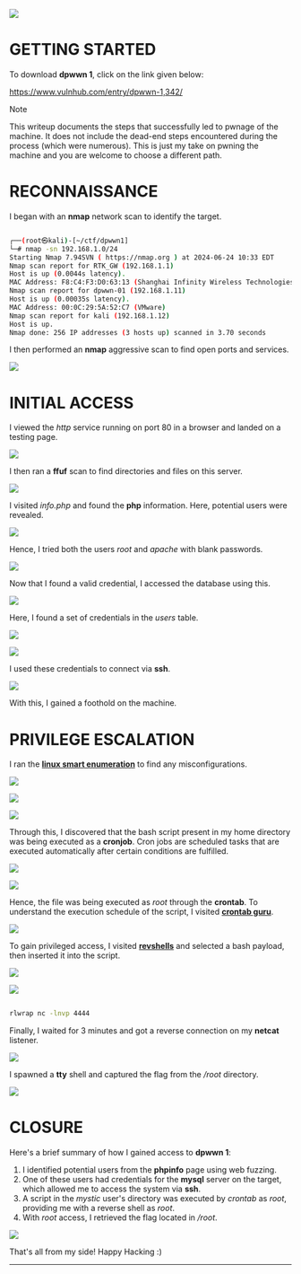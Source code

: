 ![](IMAGES/x.png)
# GETTING STARTED

To download **dpwwn 1**, click on the link given below:

https://www.vulnhub.com/entry/dpwwn-1,342/

> [!NOTE] 
> This writeup documents the steps that successfully led to pwnage of the machine. It does not include the dead-end steps encountered during the process (which were numerous). This is just my take on pwning the machine and you are welcome to choose a different path.

# RECONNAISSANCE

I began with an **nmap** network scan to identify the target.

```bash

┌──(root㉿kali)-[~/ctf/dpwwn1]
└─# nmap -sn 192.168.1.0/24                 
Starting Nmap 7.94SVN ( https://nmap.org ) at 2024-06-24 10:33 EDT
Nmap scan report for RTK_GW (192.168.1.1)
Host is up (0.0044s latency).
MAC Address: F8:C4:F3:D0:63:13 (Shanghai Infinity Wireless Technologies)
Nmap scan report for dpwwn-01 (192.168.1.11)
Host is up (0.00035s latency).
MAC Address: 00:0C:29:5A:52:C7 (VMware)
Nmap scan report for kali (192.168.1.12)
Host is up.
Nmap done: 256 IP addresses (3 hosts up) scanned in 3.70 seconds
```

I then performed an **nmap** aggressive scan to find open ports and services.

![](IMAGES/1.png)
# INITIAL ACCESS

I viewed the *http* service running on port 80 in a browser and landed on a testing page.

![](IMAGES/2.png)

I then ran a **ffuf** scan to find directories and files on this server.

![](IMAGES/3.png)

I visited *info.php* and found the **php** information. Here, potential users were revealed.

![](IMAGES/4.png)

Hence, I tried both the users *root* and *apache* with blank passwords.

![](IMAGES/5.png)

Now that I found a valid credential, I accessed the database using this.

![](IMAGES/6.png)

Here, I found a set of credentials in the *users* table.

![](IMAGES/7.png)

![](IMAGES/8.png)

I used these credentials to connect via **ssh**.

![](IMAGES/9.png)

With this, I gained a foothold on the machine.
# PRIVILEGE ESCALATION

I ran the **[linux smart enumeration](https://github.com/diego-treitos/linux-smart-enumeration)** to find any misconfigurations.

![](IMAGES/10.png)

![](IMAGES/11.png)

![](IMAGES/12.png)

Through this, I discovered that the bash script present in my home directory was being executed as a **cronjob**. Cron jobs are scheduled tasks that are executed automatically after certain conditions are fulfilled.

![](IMAGES/13.png)

![](IMAGES/14.png)

Hence, the file was being executed as *root* through the **crontab**. To understand the execution schedule of the script, I visited **[crontab guru](https://crontab.guru/)**.

![](IMAGES/15.png)

To gain privileged access, I visited [**revshells**](https://www.revshells.com/) and selected a bash payload, then inserted it into the script.

![](IMAGES/16.png)

![](IMAGES/17.png)

```bash

rlwrap nc -lnvp 4444
```

Finally, I waited for 3 minutes and got a reverse connection on my **netcat** listener.

![](IMAGES/18.png)

I spawned a **tty** shell and captured the flag from the */root* directory.

![](IMAGES/19.png)
# CLOSURE

Here's a brief summary of how I gained access to **dpwwn 1**:

1. I identified potential users from the **phpinfo** page using web fuzzing.
2. One of these users had credentials for the **mysql** server on the target, which allowed me to access the system via **ssh**.
3. A script in the *mystic* user's directory was executed by *crontab* as *root*, providing me with a reverse shell as *root*.
4. With *root* access, I retrieved the flag located in */root*.

![](IMAGES/20.png)

That's all from my side! Happy Hacking :)

---------------